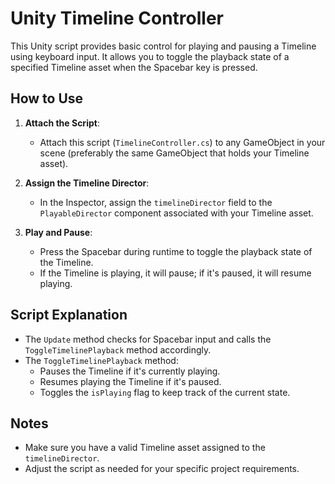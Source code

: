 # Unity Timeline Controller

This Unity script provides basic control for playing and pausing a Timeline using keyboard input. It allows you to toggle the playback state of a specified Timeline asset when the Spacebar key is pressed.

## How to Use

1. **Attach the Script**:
   - Attach this script (`TimelineController.cs`) to any GameObject in your scene (preferably the same GameObject that holds your Timeline asset).

2. **Assign the Timeline Director**:
   - In the Inspector, assign the `timelineDirector` field to the `PlayableDirector` component associated with your Timeline asset.

3. **Play and Pause**:
   - Press the Spacebar during runtime to toggle the playback state of the Timeline.
   - If the Timeline is playing, it will pause; if it's paused, it will resume playing.

## Script Explanation

- The `Update` method checks for Spacebar input and calls the `ToggleTimelinePlayback` method accordingly.
- The `ToggleTimelinePlayback` method:
  - Pauses the Timeline if it's currently playing.
  - Resumes playing the Timeline if it's paused.
  - Toggles the `isPlaying` flag to keep track of the current state.

## Notes

- Make sure you have a valid Timeline asset assigned to the `timelineDirector`.
- Adjust the script as needed for your specific project requirements.
